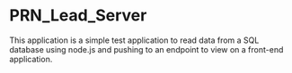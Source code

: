 # PRN_Lead_Server

This application is a simple test application to read data from a SQL database using node.js and pushing to an endpoint to view on a front-end application.

